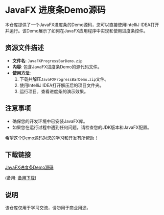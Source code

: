 # JavaFX 进度条Demo源码

本仓库提供了一个JavaFX进度条的Demo源码，您可以直接使用IntelliJ IDEA打开并运行。该Demo展示了如何在JavaFX应用程序中实现和使用进度条控件。

## 资源文件描述

- **文件名**: `JavaFXProgressBarDemo.zip`
- **内容**: 包含JavaFX进度条Demo的源代码文件。
- **使用方法**: 
  1. 下载并解压`JavaFXProgressBarDemo.zip`文件。
  2. 使用IntelliJ IDEA打开解压后的项目文件夹。
  3. 运行项目，查看进度条的演示效果。

## 注意事项

- 确保您的开发环境中已安装JavaFX库。
- 如果您在运行过程中遇到任何问题，请检查您的JDK版本和JavaFX配置。

希望这个Demo源码对您的学习和开发有所帮助！

## 下载链接
[JavaFX进度条Demo源码](https://pan.quark.cn/s/a1bd8a8d10f1) 

(备用: [备用下载](https://pan.baidu.com/s/1oOR_Z2wzuqAM4IrtNiIe6g?pwd=1234))

## 说明

该仓库仅用于学习交流，请勿用于商业用途。
